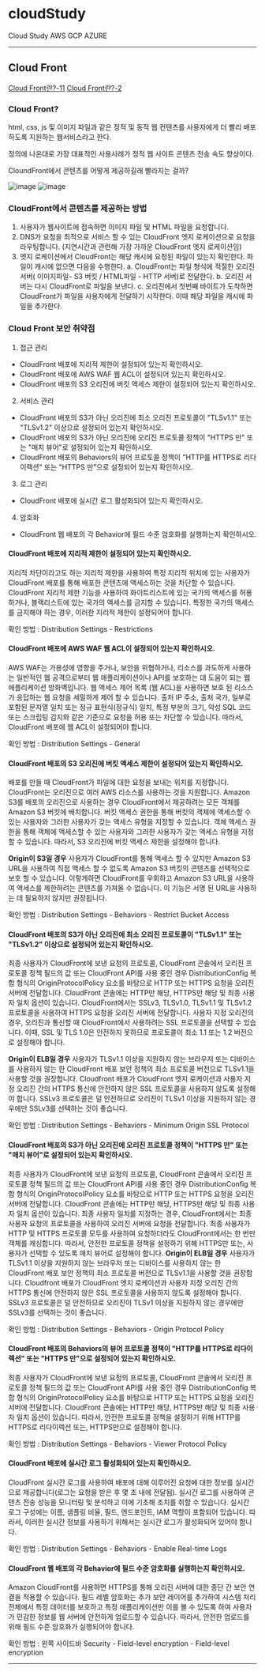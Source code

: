 # cloudStudy
Cloud Study AWS GCP AZURE

---

## Cloud Front
[Cloud Front란?-11](https://galid1.tistory.com/355)
[Cloud Front란?-2](https://happyer16.tistory.com/entry/CloudFront%EB%9E%80)

### Cloud Front?
html, css, js 및 이미지 파일과 같은 정적 및 동적 웹 컨텐츠를 사용자에게 더 빨리 배포하도록 지원하는 웹서비스라고 한다.

정의에 나온대로 가장 대표적인 사용사례가 정적 웹 사이트 콘텐츠 전송 속도 향상이다.

CloundFront에서 콘텐츠를 어떻게 제공하길래 빨라지는 걸까?

![image](https://user-images.githubusercontent.com/37138188/129475085-55a3857b-3f48-4e15-83b1-8c5f43d48447.png)
![image](https://user-images.githubusercontent.com/37138188/129475094-7bea809d-a779-4ea0-bcd4-d1bb0f891205.png)

### CloudFront에서 콘텐츠를 제공하는 방법
1. 사용자가 웹사이트에 접속하면 이미지 파일 및 HTML 파일을 요청합니다.
2. DNS가 요청을 최적으로 서비스 할 수 있는 CloudFront 엣지 로케이션으로 요청을 라우팅합니다. (지연시간과 관련해 가장 가까운 CloudFront 엣지 로케이션임)
3. 엣지 로케이션에서 CloudFront는 해당 캐시에 요청된 파일이 있는지 확인한다. 파일이 캐시에 없으면 다음을 수행한다.
   a. CloudFront는 파일 형식에 적절한 오리진 서버( 이미지파일- S3 버킷 / HTML파일 - HTTP 서버)로 전달한다.
   b. 오리진 서버는 다시 CloudFront로 파일을 보낸다.
   c. 오리진에서 첫번째 바이트가 도착하면 CloudFront가 파일을 사용자에게 전달하기 시작한다. 이때 해당 파일을 캐시에 파일을 추가한다.


### Cloud Front 보안 취약점

1. 접근 관리
- CloudFront 배포에 지리적 제한이 설정되어 있는지 확인하시오.
- CloudFront 배포에 AWS WAF 웹 ACL이 설정되어 있는지 확인하시오.
- CloudFront 배포의 S3 오리진에 버킷 액세스 제한이 설정되어 있는지 확인하시오.
2. 서비스 관리
- CloudFront 배포의 S3가 아닌 오리진에 최소 오리진 프로토콜이 "TLSv1.1" 또는 "TLSv1.2" 이상으로 설정되어 있는지 확인하시오.
- CloudFront 배포의 S3가 아닌 오리진에 오리진 프로토콜 정책이 "HTTPS 만" 또는 "매치 뷰어"로 설정되어 있는지 확인하시오.
- CloudFront 배포의 Behaviors의 뷰어 프로토콜 정책이 "HTTP를 HTTPS로 리다이렉션" 또는 "HTTPS 만"으로 설정되어 있는지 확인하시오.
3. 로그 관리
- CloudFront 배포에 실시간 로그 활성화되어 있는지 확인하시오.
4. 암호화
- CloudFront 웹 배포의 각 Behavior에 필드 수준 암호화를 실행하는지 확인하시오.

#### CloudFront 배포에 지리적 제한이 설정되어 있는지 확인하시오.
지리적 차단이라고도 하는 지리적 제한을 사용하여 특정 지리적 위치에 있는 사용자가 CloudFront 배포를 통해 배포한 콘텐츠에 액세스하는 것을 차단할 수 있습니다. CloudFront 지리적 제한 기능을 사용하여 화이트리스트에 있는 국가의 액세스를 허용하거나, 블랙리스트에 있는 국가의 액세스를 금지할 수 있습니다.
특정한 국가의 액세스를 금지해야 하는 경우, 이러한 지리적 제한이 설정되어야 합니다.

확인 방법 : Distribution Settings - Restrictions

#### CloudFront 배포에 AWS WAF 웹 ACL이 설정되어 있는지 확인하시오.
AWS WAF는 가용성에 영향을 주거나, 보안을 위협하거나, 리소스를 과도하게 사용하는 일반적인 웹 공격으로부터 웹 애플리케이션이나 API를 보호하는 데 도움이 되는 웹 애플리케이션 방화벽입니다. 
웹 액세스 제어 목록 (웹 ACL)을 사용하면 보호 된 리소스가 응답하는 웹 요청을 세밀하게 제어 할 수 있습니다. 출처 IP 주소, 출처 국가, 일부로 포함된 문자열 일치 또는 정규 표현식(정규식) 일치, 특정 부분의 크기, 악성 SQL 코드 또는 스크립팅 감지와 같은 기준으로 요청을 허용 또는 차단할 수 있습니다.
따라서, CloudFront 배포에 웹 ACL이 설정되어야 합니다.

확인 방법 : Distribution Settings - General

#### CloudFront 배포의 S3 오리진에 버킷 액세스 제한이 설정되어 있는지 확인하시오.
배포를 만들 때 CloudFront가 파일에 대한 요청을 보내는 위치를 지정합니다. CloudFront는 오리진으로 여러 AWS 리소스를 사용하는 것을 지원합니다. Amazon S3를 배포의 오리진으로 사용하는 경우 CloudFront에서 제공하려는 모든 객체를 Amazon S3 버킷에 배치합니다.
버킷 액세스 권한을 통해 버킷의 객체에 액세스할 수 있는 사용자와 그러한 사용자가 갖는 액세스 유형을 지정할 수 있습니다. 객체 액세스 권한을 통해 객체에 액세스할 수 있는 사용자와 그러한 사용자가 갖는 액세스 유형을 지정할 수 있습니다.
따라서, S3 오리진에 버킷 액세스 제한을 설정해야 합니다.

**Origin이 S3일 경우**
사용자가 CloudFront를 통해 액세스 할 수 있지만 Amazon S3 URL을 사용하여 직접 액세스 할 수 없도록 Amazon S3 버킷의 콘텐츠를 선택적으로 보호 할 수 있습니다. 이렇게하면 CloudFront를 우회하고 Amazon S3 URL을 사용하여 액세스를 제한하려는 콘텐츠를 가져올 수 없습니다. 이 기능은 서명 된 URL을 사용하는 데 필요하지 않지만 권장됩니다.

확인 방법 : Distribution Settings - Behaviors - Restrict Bucket Access

#### CloudFront 배포의 S3가 아닌 오리진에 최소 오리진 프로토콜이 "TLSv1.1" 또는 "TLSv1.2" 이상으로 설정되어 있는지 확인하시오.
최종 사용자가 CloudFront에 보낸 요청의 프로토콜, CloudFront 콘솔에서 오리진 프로토콜 정책 필드의 값 또는 CloudFront API를 사용 중인 경우 DistributionConfig 복합 형식의 OriginProtocolPolicy 요소를 바탕으로 HTTP 또는 HTTPS 요청을 오리진 서버에 전달합니다. CloudFront 콘솔에는 HTTP만 해당, HTTPS만 해당 및 최종 사용자 일치 옵션이 있습니다.
CloudFront에서는 SSLv3, TLSv1.0, TLSv1.1 및 TLSv1.2 프로토콜을 사용하여 HTTPS 요청을 오리진 서버에 전달합니다. 사용자 지정 오리진의 경우, 오리진과 통신할 때 CloudFront에서 사용하려는 SSL 프로토콜을 선택할 수 있습니다.
이때, SSL 및 TLS 1.0은 안전하지 못하므로 프로토콜이 최소 1.1 또는 1.2 버전으로 설정해야 합니다.

**Origin이 ELB일 경우**
사용자가 TLSv1.1 이상을 지원하지 않는 브라우저 또는 디바이스를 사용하지 않는 한 CloudFront 배포 보안 정책의 최소 프로토콜 버전으로 TLSv1.1을 사용할 것을 권장합니다. Cloudfront 배포가 CloudFront 엣지 로케이션과 사용자 지정 오리진 간의 HTTPS 통신에 안전하지 않은 SSL 프로토콜을 사용하지 않도록 설정해야 합니다. SSLv3 프로토콜은 덜 안전하므로 오리진이 TLSv1 이상을 지원하지 않는 경우에만 SSLv3를 선택하는 것이 좋습니다.

확인 방법 : Distribution Settings - Behaviors - Minimum Origin SSL Protocol

#### CloudFront 배포의 S3가 아닌 오리진에 오리진 프로토콜 정책이 "HTTPS 만" 또는 "매치 뷰어"로 설정되어 있는지 확인하시오.
최종 사용자가 CloudFront에 보낸 요청의 프로토콜, CloudFront 콘솔에서 오리진 프로토콜 정책 필드의 값 또는 CloudFront API를 사용 중인 경우 DistributionConfig 복합 형식의 OriginProtocolPolicy 요소를 바탕으로 HTTP 또는 HTTPS 요청을 오리진 서버에 전달합니다. CloudFront 콘솔에는 HTTP만 해당, HTTPS만 해당 및 최종 사용자 일치 옵션이 있습니다.
최종 사용자 일치를 지정하는 경우, CloudFront에서는 최종 사용자 요청의 프로토콜을 사용하여 오리진 서버에 요청을 전달합니다. 최종 사용자가 HTTP 및 HTTPS 프로토콜 모두를 사용하여 요청하더라도 CloudFront에서는 한 번만 객체를 캐싱합니다.
따라서, 안전한 프로토콜 정책을 설정하기 위해 HTTPS만 또는, 사용자가 선택할 수 있도록 매치 뷰어로 설정해야 합니다.
**Origin이 ELB일 경우**
사용자가 TLSv1.1 이상을 지원하지 않는 브라우저 또는 디바이스를 사용하지 않는 한 CloudFront 배포 보안 정책의 최소 프로토콜 버전으로 TLSv1.1을 사용할 것을 권장합니다. Cloudfront 배포가 CloudFront 엣지 로케이션과 사용자 지정 오리진 간의 HTTPS 통신에 안전하지 않은 SSL 프로토콜을 사용하지 않도록 설정해야 합니다. SSLv3 프로토콜은 덜 안전하므로 오리진이 TLSv1 이상을 지원하지 않는 경우에만 SSLv3를 선택하는 것이 좋습니다.

확인 방법 : Distribution Settings - Behaviors - Origin Protocol Policy

#### CloudFront 배포의 Behaviors의 뷰어 프로토콜 정책이 "HTTP를 HTTPS로 리다이렉션" 또는 "HTTPS 만"으로 설정되어 있는지 확인하시오.
최종 사용자가 CloudFront에 보낸 요청의 프로토콜, CloudFront 콘솔에서 오리진 프로토콜 정책 필드의 값 또는 CloudFront API를 사용 중인 경우 DistributionConfig 복합 형식의 OriginProtocolPolicy 요소를 바탕으로 HTTP 또는 HTTPS 요청을 오리진 서버에 전달합니다. CloudFront 콘솔에는 HTTP만 해당, HTTPS만 해당 및 최종 사용자 일치 옵션이 있습니다.
따라서, 안전한 프로토콜 정책을 설정하기 위해 HTTP를 HTTPS로 리다이렉션 또는, HTTPS만으로 설정해야 합니다.

확인 방법 : Distribution Settings - Behaviors - Viewer Protocol Policy

#### CloudFront 배포에 실시간 로그 활성화되어 있는지 확인하시오.
CloudFront 실시간 로그를 사용하여 배포에 대해 이루어진 요청에 대한 정보를 실시간으로 제공합니다(로그는 요청을 받은 후 몇 초 내에 전달됨). 실시간 로그를 사용하여 콘텐츠 전송 성능을 모니터링 및 분석하고 이에 기초해 조치를 취할 수 있습니다. 실시간 로그 구성에는 이름, 샘플링 비율, 필드, 엔드포인트, IAM 역할이 포함되어 있습니다.
따라서, 이러한 실시간 정보를 사용하기 위해서는 실시간 로그가 활성화되어 있어야 합니다.

확인 방법 : Distribution Settings - Behaviors - Enable Real-time Logs

#### CloudFront 웹 배포의 각 Behavior에 필드 수준 암호화를 실행하는지 확인하시오.
Amazon CloudFront를 사용하면 HTTPS를 통해 오리진 서버에 대한 종단 간 보안 연결을 적용할 수 있습니다. 필드 레벨 암호화는 추가 보안 레이어를 추가하여 시스템 처리 전체에서 특정 데이터를 보호하고 특정 애플리케이션만 이를 볼 수 있도록 하여 사용자가 민감한 정보를 웹 서버에 안전하게 업로드할 수 있습니다. 
따라서, 안전한 업로드를 위해 필드 수준 암호화가 실행되어야 합니다.

확인 방법 : 왼쪽 사이드바 Security - Field-level encryption - Field-level encryption

---
